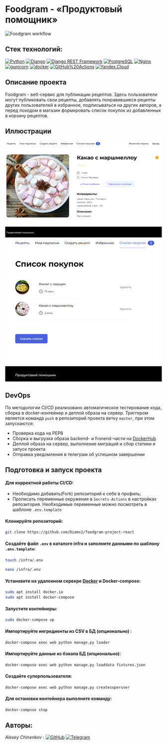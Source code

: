 # Foodgram - «Продуктовый помощник»

![Foodgram workflow](https://github.com/Diams1/foodgram-project-react/actions/workflows/foodgram_workflow.yml/badge.svg)

## Стек технологий:  
[![Python](https://img.shields.io/badge/-Python-464646?style=flat-square&logo=Python)](https://www.python.org/)
[![Django](https://img.shields.io/badge/-Django-464646?style=flat-square&logo=Django)](https://www.djangoproject.com/)
[![Django REST Framework](https://img.shields.io/badge/-Django%20REST%20Framework-464646?style=flat-square&logo=Django%20REST%20Framework)](https://www.django-rest-framework.org/)
[![PostgreSQL](https://img.shields.io/badge/-PostgreSQL-464646?style=flat-square&logo=PostgreSQL)](https://www.postgresql.org/)
[![Nginx](https://img.shields.io/badge/-NGINX-464646?style=flat-square&logo=NGINX)](https://nginx.org/ru/)
[![gunicorn](https://img.shields.io/badge/-gunicorn-464646?style=flat-square&logo=gunicorn)](https://gunicorn.org/)
[![docker](https://img.shields.io/badge/-Docker-464646?style=flat-square&logo=docker)](https://www.docker.com/)
[![GitHub%20Actions](https://img.shields.io/badge/-GitHub%20Actions-464646?style=flat-square&logo=GitHub%20actions)](https://github.com/features/actions)
[![Yandex.Cloud](https://img.shields.io/badge/-Yandex.Cloud-464646?style=flat-square&logo=Yandex.Cloud)](https://cloud.yandex.ru/)

## Описание проекта

Foodgram - веб-сервис для публикации рецептов. Здесь пользователи могут публиковать
свои рецепты, добавлять понравившиеся рецепты других пользователей в избранное,
подписываться на других авторов, а перед походом в магазин формировать список покупок
из добавленных в корзину рецептов.

## Иллюстрации
![Иллюстрация к проекту](https://github.com/Diams1/foodgram-project-react/blob/master/detail2.png)  
![Иллюстрация к проекту](https://github.com/Diams1/foodgram-project-react/blob/master/shopping_list2.png)

## DevOps
По методологии CI/CD реализовано автоматическое тестирование кода, сборка в docker-контейнер и деплой образа на сервер.
Триггером является команда ```push``` в репозиторий проекта  ветку ```master```, при этом запускаются:
* Проверка кода на PEP8
* Сборка и выгрузка образа backend- и fronend-части на <a href='https://hub.docker.com/'> DockerHub</a>
* Деплой образа на сервер, выполнение миграций и сбор статики и запуск проекта
* Отправка уведомления в телеграм об успешном завершении


## Подготовка и запуск проекта

#### Для корректной работы CI/CD:
* Необходимо добавить(Fork) репозиторий к себе в профиль;
* Прописать переменные окружения в `Secrets-Actions` в настройках репозитория.
Необходимые переменные можно посмотреть в шаблоне `.env.template`

#### Клонируйте репозиторий:
```bash
git clone https://github.com/Diams1/foodgram-project-react
```
#### Создайте файл ```.env``` в каталоге infra и заполните данными по шаблону `.env.template`:
```bash
touch /infra/.env
```
```bash
nano /infra/.env
```

#### Установите на удаленном сервере <a href='https://docs.docker.com/get-docker/'> Docker</a> и Docker-compose:
```bash
sudo apt install docker.io
sudo apt install docker-compose
```
#### Запустите контейнеры:
```bash
sudo docker-compose up
```
#### Импортируйте ингредиенты из CSV в БД (опционально) :
```bash
docker-compose exec web python manage.py loader
```
#### Импортируйте данные из бэкапа БД (опционально):
```bash
docker-compose exec web python manage.py loaddata fixtures.json
```
#### Создайте суперпользователя:
```bash
docker-compose exec web python manage.py createsuperuser
```
#### Для остановки контейнера выполните команду:
```bash
docker-compose stop
```

## Авторы:
_Alexey Chinenkov_ :
[![GitHub](https://img.shields.io/badge/GitHub-100000?style=for-the-badge&logo=github&logoColor=white)](https://github.com/Diams1) 
[![Telegram](https://img.shields.io/badge/Telegram-2CA5E0?style=for-the-badge&logo=telegram&logoColor=white)](https://t.me/Diams)
